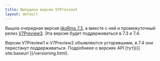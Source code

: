 ```yaml
---
title: Выпущена версия V7Preview3
layout: default
---
```


Вышла очередная версия [iikoRms 7.3](https://ru.iiko.help/articles/#!releasenotes/version-7-3), а вместе с ней и промежуточный релиз [V7Preview3](https://www.nuget.org/packages/Resto.Front.Api.V7Preview3). Эта версия будет поддерживаться в 7.3 и 7.4.

Версии V7Preview1 и V7Preview2 объявляются устаревшими, в 7.4 они перестанут поддерживаться. Подробнеее о версиях API [тут]({{ site.baseurl }}/versioning.html).